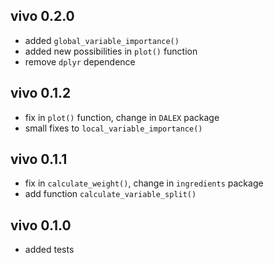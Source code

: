 vivo 0.2.0
----------------------------------------------------------------
* added `global_variable_importance()`
* added new possibilities in `plot()` function
* remove `dplyr` dependence

vivo 0.1.2
----------------------------------------------------------------
* fix in `plot()` function, change in `DALEX` package
* small fixes to `local_variable_importance()`

vivo 0.1.1
----------------------------------------------------------------
* fix in `calculate_weight()`, change in `ingredients` package
* add function `calculate_variable_split()`

vivo 0.1.0
----------------------------------------------------------------
* added tests

